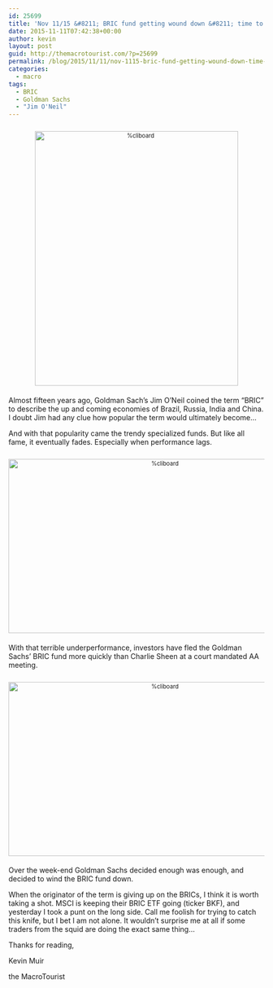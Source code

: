 ```yaml
---
id: 25699
title: 'Nov 11/15 &#8211; BRIC fund getting wound down &#8211; time to buy?'
date: 2015-11-11T07:42:38+00:00
author: kevin
layout: post
guid: http://themacrotourist.com/?p=25699
permalink: /blog/2015/11/11/nov-1115-bric-fund-getting-wound-down-time-to-buy/
categories:
  - macro
tags:
  - BRIC
  - Goldman Sachs
  - "Jim O'Neil"
---
```

<div style="width: image width px; font-size: 80%; text-align: center;">
  <a href="http://themacrotourist.com/pictures/SquidNov1115.png"><img class="size-full wp-image-14271" style="padding-top: 1.0em;padding-bottom: 0.5em;" alt="%cliboard" src="http://themacrotourist.com/pictures/SquidNov1115.png" width="400" height="500" /></a>
</div>

Almost fifteen years ago, Goldman Sach&#8217;s Jim O&#8217;Neil coined the term &#8220;BRIC&#8221; to describe the up and coming economies of Brazil, Russia, India and China. I doubt Jim had any clue how popular the term would ultimately become&#8230;

And with that popularity came the trendy specialized funds. But like all fame, it eventually fades. Especially when performance lags.

<div style="width: image width px; font-size: 80%; text-align: center;">
  <a href="http://themacrotourist.com/pictures/BRKNov1115.png"><img class="size-full wp-image-14271" style="padding-top: 1.0em;padding-bottom: 0.5em;" alt="%cliboard" src="http://themacrotourist.com/pictures/BRKNov1115.png" width="600" height="342" /></a>
</div>

With that terrible underperformance, investors have fled the Goldman Sachs&#8217; BRIC fund more quickly than Charlie Sheen at a court mandated AA meeting.

<div style="width: image width px; font-size: 80%; text-align: center;">
  <a href="http://themacrotourist.com/pictures/BRICBNov1115.png"><img class="size-full wp-image-14271" style="padding-top: 1.0em;padding-bottom: 0.5em;" alt="%cliboard" src="http://themacrotourist.com/pictures/BRICBNov1115.png" width="600" height="342" /></a>
</div>

Over the week-end Goldman Sachs decided enough was enough, and decided to wind the BRIC fund down.

When the originator of the term is giving up on the BRICs, I think it is worth taking a shot. MSCI is keeping their BRIC ETF going (ticker BKF), and yesterday I took a punt on the long side. Call me foolish for trying to catch this knife, but I bet I am not alone. It wouldn&#8217;t surprise me at all if some traders from the squid are doing the exact same thing&#8230;

Thanks for reading,
  
Kevin Muir
  
the MacroTourist